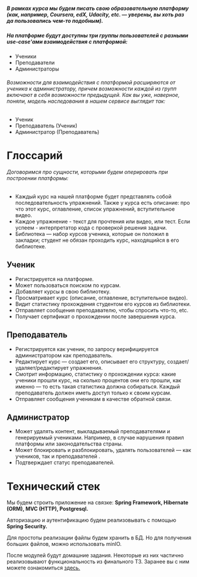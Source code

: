 ##### В рамках курса мы будем писать свою образовательную платформу (как, например, Coursera, edX, Udacity, etc. — уверены, вы хоть раз да пользовались чем-то подобным).

##### На платформе будут доступны три группы пользователей с разными use-case'ами взаимодействия с платформой:

* Ученики
* Преподаватели
* Администраторы

###### Возможности для взаимодействия с платформой расширяются от ученика к администратору, причем возможности каждой из групп включают в себя возможности предыдущей. Как вы уже, наверное, поняли, модель наследования в нашем сервисе выглядит так:

* Ученик
* Преподаватель (Ученик)
* Администратор (Преподаватель)
# Глоссарий
###### Договоримся про сущности, которыми будем оперировать при построении платформы:

* Каждый курс на нашей платформе будет представлять собой последовательность упражнений. Также у курса есть описание: про что этот курс, оглавление, список упражнений, вступительное видео.
* Каждое упражнение - текст для прочтения или видео, или тест. Если успеем - интерпретатор кода с проверкой решения задачи.
* Библиотека — набор курсов ученика, которые он положил в закладки; студент не обязан проходить курс, находящийся в его библиотеке.
## Ученик
* Регистрируется на платформе.
* Может пользоваться поиском по курсам.
* Добавляет курсы в свою библиотеку.
* Просматривает курс (описание, оглавление, вступительное видео).
* Видит статистику прохождения студентом его курсов из библиотеки.
* Отправляет сообщения преподавателю, чтобы спросить что-то, etc.
* Получает сертификат о прохождении после завершения курса.
## Преподаватель
* Регистрируется как ученик, по запросу верифицируется администратором как преподаватель.
* Редактирует курс — создает его, описывает его структуру, создает/удаляет/редактирует упражнения.
* Смотрит информацию, статистику о прохождении курса: какие ученики прошли курс, на сколько процентов они его прошли, как именно — то есть такая статистика должна собираться. Каждый преподаватель должен иметь доступ только к своим курсам.
* Отправляет сообщения ученикам в качестве обратной связи.
## Администратор
* Может удалять контент, выкладываемый преподавателями и генерируемый учениками. Например, в случае нарушения правил платформы или законодательства страны.
* Может блокировать и разблокировать, удалять пользователей — как учеников, так и преподавателей .
* Подтверждает статус преподавателей.
# Технический стек
Мы будем строить приложение на связке: **Spring Framework, Hibernate (ORM), MVC (HTTP), Postgresql.**

Авторизацию и аутентификацию будем реализовывать с помощью **Spring Security.**

Для простоты реализации файлы будем хранить в БД. Но для получения больших файлов, можно использовать minIO.

После модулей будут домашние задания. Некоторые из них частично реализовывают функциональность из финального ТЗ. Заранее вы с ним можете ознакомиться [здесь.](10_final_task_README.md.pdf)